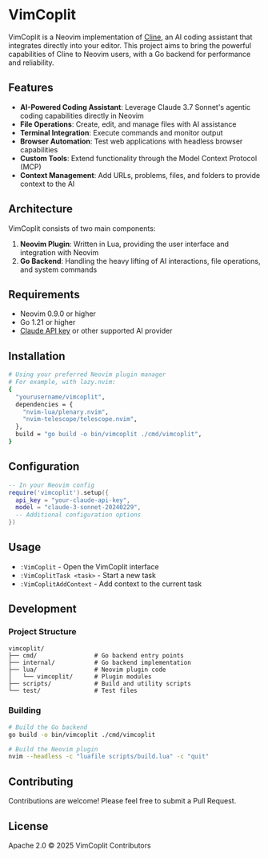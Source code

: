 # VimCoplit

VimCoplit is a Neovim implementation of [Cline](https://github.com/cline/cline), an AI coding assistant that integrates directly into your editor. This project aims to bring the powerful capabilities of Cline to Neovim users, with a Go backend for performance and reliability.

## Features

- **AI-Powered Coding Assistant**: Leverage Claude 3.7 Sonnet's agentic coding capabilities directly in Neovim
- **File Operations**: Create, edit, and manage files with AI assistance
- **Terminal Integration**: Execute commands and monitor output
- **Browser Automation**: Test web applications with headless browser capabilities
- **Custom Tools**: Extend functionality through the Model Context Protocol (MCP)
- **Context Management**: Add URLs, problems, files, and folders to provide context to the AI

## Architecture

VimCoplit consists of two main components:

1. **Neovim Plugin**: Written in Lua, providing the user interface and integration with Neovim
2. **Go Backend**: Handling the heavy lifting of AI interactions, file operations, and system commands

## Requirements

- Neovim 0.9.0 or higher
- Go 1.21 or higher
- [Claude API key](https://console.anthropic.com/) or other supported AI provider

## Installation

```bash
# Using your preferred Neovim plugin manager
# For example, with lazy.nvim:
{
  "yourusername/vimcoplit",
  dependencies = {
    "nvim-lua/plenary.nvim",
    "nvim-telescope/telescope.nvim",
  },
  build = "go build -o bin/vimcoplit ./cmd/vimcoplit",
}
```

## Configuration

```lua
-- In your Neovim config
require('vimcoplit').setup({
  api_key = "your-claude-api-key",
  model = "claude-3-sonnet-20240229",
  -- Additional configuration options
})
```

## Usage

- `:VimCoplit` - Open the VimCoplit interface
- `:VimCoplitTask <task>` - Start a new task
- `:VimCoplitAddContext` - Add context to the current task

## Development

### Project Structure

```
vimcoplit/
├── cmd/                # Go backend entry points
├── internal/           # Go backend implementation
├── lua/                # Neovim plugin code
│   └── vimcoplit/      # Plugin modules
├── scripts/            # Build and utility scripts
└── test/               # Test files
```

### Building

```bash
# Build the Go backend
go build -o bin/vimcoplit ./cmd/vimcoplit

# Build the Neovim plugin
nvim --headless -c "luafile scripts/build.lua" -c "quit"
```

## Contributing

Contributions are welcome! Please feel free to submit a Pull Request.

## License

Apache 2.0 © 2025 VimCoplit Contributors 